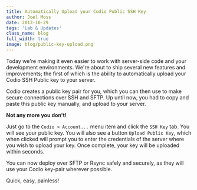 ```yaml
---
title: Automatically Upload your Codio Public SSH Key
author: Joel Moss
date: 2013-10-29
tags: 'Lab & Updates'
class_name: blog
full_width: true
image: blog/public-key-upload.png
---
```


Today we're making it even easier to work with server-side code and your development environments. We're about to ship several new features and improvements; the first of which is the ability to automatically upload your Codio SSH Public key to your server.

Codio creates a public key pair for you, which you can then use to make secure connections over SSH and SFTP. Up until now, you had to copy and paste this public key manually, and upload to your server.

**Not any more you don't!**

Just go to the `Codio > Account...` menu item and click the `SSH Key` tab. You will see your public key. You will also see a button `Upload Public Key`, which when clicked will prompt you to enter the credentials of the server where you wish to upload your key. Once complete, your key will be uploaded within seconds.

You can now deploy over SFTP or Rsync safely and securely, as they will use your Codio key-pair wherever possible.

Quick, easy, painless!